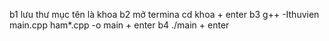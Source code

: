 b1 lưu thư mục tên là khoa
b2 mở termina cd khoa + enter
b3 g++ -Ithuvien main.cpp ham\*.cpp -o main + enter
b4 ./main + enter
